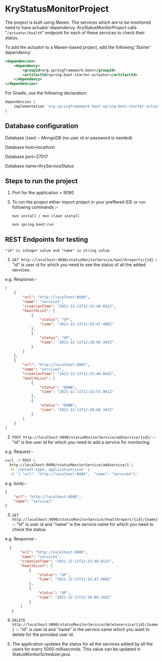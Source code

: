 # KryStatusMonitorProject
The project is built using Maven. The services which are to be monitored need to have actuator dependency. 
KryStatusMonitorProject calls "```/actuator/health```" endpoint for each of these services to check their status.

To add the actuator to a Maven-based project, add the following ‘Starter’ dependency:
```xml
<dependencies>
    <dependency>
        <groupId>org.springframework.boot</groupId>
        <artifactId>spring-boot-starter-actuator</artifactId>
    </dependency>
</dependencies>
```

For Gradle, use the following declaration:

```gradle
dependencies {
    implementation 'org.springframework.boot:spring-boot-starter-actuator'
}
```
## Database configuration

Database Used :- MongoDB (no user id or password is needed)

Database host=localhost

Database port=27017

Database name=KryServiceStatus



## Steps to run the project

1. Port for the application = 9090

2. To run the project either import project in your preffered IDE or run following commands :-
    
    ```
    mvn install / mvn clean install
    
    mvn spring-boot:run 
    ```
    
## REST Endpoints for testing

```
"id" is integer value and "name" is string value.
```

1. ```GET http://localhost:9090/statusMonitorService/healthreports/{id}``` :- "id" is user id for which you need to see the status of all the added services. 

 e.g. Response:- 
```json
[
    {
        "url": "http://localhost:8080",
        "name": "service1",
        "creationTime": "2021-12-11T12:33:40.652Z",
        "healthList": [
            {
                "status": "UP",
                "time": "2021-12-11T11:52:47.488Z"
            },
            {
                "status": "UP",
                "time": "2021-12-11T12:28:09.345Z"
            }
        ]
    },
    {
        "url": "http://localhost:8081",
        "name": "service2",
        "creationTime": "2021-12-11T12:33:40.664Z",
        "healthList": [
            {
                "status": "DOWN",
                "time": "2021-12-11T11:52:53.981Z"
            },
            {
                "status": "DOWN",
                "time": "2021-12-11T12:28:09.347Z"
            }
        ]
    }
]
 ```
 
2. ```POST http://localhost:9090/statusMonitorService/addservice/{id}/``` :- "id" is the user id for which you need to add a service for monitoring. 
  
e.g. Request:- 
```bash
curl -X POST \
  http://localhost:9090/statusMonitorService/addservice/1 \
  -H 'content-type: application/json' \
  -d '{ "url": "http://localhost:8084",  "name": "service4"}'
```

e.g. body:- 
```json
{
    "url": "http://localhost:8080",
    "name": "service1"
}
```
  
3. ```GET http://localhost:9090/statusMonitorService/healthreport/{id}/{name}``` :- "id" is user id and "name" is the service name for which you need to check the status. 

 e.g. Response:- 
 ```json
   {
        "url": "http://localhost:8080",
        "name": "service1",
        "creationTime": "2021-12-11T12:33:40.652Z",
        "healthList": [
            {
                "status": "UP",
                "time": "2021-12-11T11:52:47.488Z"
            },
            {
                "status": "UP",
                "time": "2021-12-11T12:28:09.345Z"
            }
        ]
    }
 ```

4. ```DELETE http://localhost:9090/statusMonitorService/deleteservice/{id}/{name}``` :-  "id" is user id and "name" is the service name which you want to delete for the provided user id.

5. The application updates the status for all the services added by all the users for every 5000 milliseconds. This value can be updated in StatusMonitorScheduler.java.
